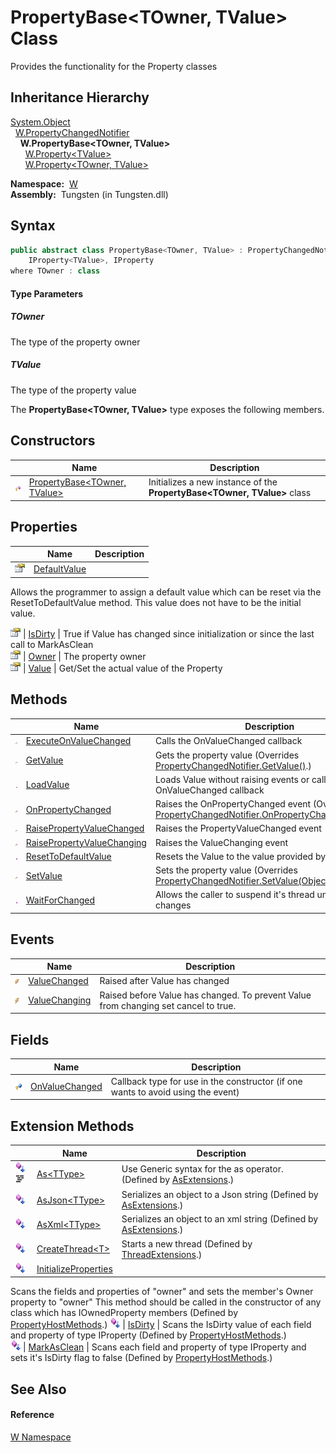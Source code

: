 PropertyBase&lt;TOwner, TValue> Class
=====================================
  Provides the functionality for the Property classes


Inheritance Hierarchy
---------------------
[System.Object][1]  
  [W.PropertyChangedNotifier][2]  
    **W.PropertyBase<TOwner, TValue>**  
      [W.Property&lt;TValue>][3]  
      [W.Property&lt;TOwner, TValue>][4]  

  **Namespace:**  [W][5]  
  **Assembly:**  Tungsten (in Tungsten.dll)

Syntax
------

```csharp
public abstract class PropertyBase<TOwner, TValue> : PropertyChangedNotifier, 
	IProperty<TValue>, IProperty
where TOwner : class

```

#### Type Parameters

##### *TOwner*
The type of the property owner

##### *TValue*
The type of the property value

The **PropertyBase<TOwner, TValue>** type exposes the following members.


Constructors
------------

                    | Name                                 | Description                                                              
------------------- | ------------------------------------ | ------------------------------------------------------------------------ 
![Protected method] | [PropertyBase&lt;TOwner, TValue>][6] | Initializes a new instance of the **PropertyBase<TOwner, TValue>** class 


Properties
----------

                   | Name              | Description                                                                                                                                              
------------------ | ----------------- | -------------------------------------------------------------------------------------------------------------------------------------------------------- 
![Public property] | [DefaultValue][7] | 
Allows the programmer to assign a default value which can be reset via the ResetToDefaultValue method. This value does not have to be the initial value.
 
![Public property] | [IsDirty][8]      | True if Value has changed since initialization or since the last call to MarkAsClean                                                                     
![Public property] | [Owner][9]        | The property owner                                                                                                                                       
![Public property] | [Value][10]       | Get/Set the actual value of the Property                                                                                                                 


Methods
-------

                    | Name                             | Description                                                                                             
------------------- | -------------------------------- | ------------------------------------------------------------------------------------------------------- 
![Protected method] | [ExecuteOnValueChanged][11]      | Calls the OnValueChanged callback                                                                       
![Protected method] | [GetValue][12]                   | Gets the property value (Overrides [PropertyChangedNotifier.GetValue()][13].)                           
![Public method]    | [LoadValue][14]                  | Loads Value without raising events or calling the OnValueChanged callback                               
![Protected method] | [OnPropertyChanged][15]          | Raises the OnPropertyChanged event (Overrides [PropertyChangedNotifier.OnPropertyChanged(String)][16].) 
![Protected method] | [RaisePropertyValueChanged][17]  | Raises the PropertyValueChanged event                                                                   
![Protected method] | [RaisePropertyValueChanging][18] | Raises the ValueChanging event                                                                          
![Public method]    | [ResetToDefaultValue][19]        | Resets the Value to the value provided by DefaultValue                                                  
![Protected method] | [SetValue][20]                   | Sets the property value (Overrides [PropertyChangedNotifier.SetValue(Object, String)][21].)             
![Public method]    | [WaitForChanged][22]             | Allows the caller to suspend it's thread until Value changes                                            


Events
------

                | Name                | Description                                                                         
--------------- | ------------------- | ----------------------------------------------------------------------------------- 
![Public event] | [ValueChanged][23]  | Raised after Value has changed                                                      
![Public event] | [ValueChanging][24] | Raised before Value has changed. To prevent Value from changing set cancel to true. 


Fields
------

                   | Name                 | Description                                                                      
------------------ | -------------------- | -------------------------------------------------------------------------------- 
![Protected field] | [OnValueChanged][25] | Callback type for use in the constructor (if one wants to avoid using the event) 


Extension Methods
-----------------

                                          | Name                       | Description                                                                                                                                                                                                                      
----------------------------------------- | -------------------------- | -------------------------------------------------------------------------------------------------------------------------------------------------------------------------------------------------------------------------------- 
![Public Extension Method]![Code example] | [As&lt;TType>][26]         | Use Generic syntax for the as operator. (Defined by [AsExtensions][27].)                                                                                                                                                         
![Public Extension Method]                | [AsJson&lt;TType>][28]     | Serializes an object to a Json string (Defined by [AsExtensions][27].)                                                                                                                                                           
![Public Extension Method]                | [AsXml&lt;TType>][29]      | Serializes an object to an xml string (Defined by [AsExtensions][27].)                                                                                                                                                           
![Public Extension Method]                | [CreateThread&lt;T>][30]   | Starts a new thread (Defined by [ThreadExtensions][31].)                                                                                                                                                                         
![Public Extension Method]                | [InitializeProperties][32] | 
Scans the fields and properties of "owner" and sets the member's Owner property to "owner" This method should be called in the constructor of any class which has IOwnedProperty members
 (Defined by [PropertyHostMethods][33].) 
![Public Extension Method]                | [IsDirty][34]              | 
Scans the IsDirty value of each field and property of type IProperty
 (Defined by [PropertyHostMethods][33].)                                                                                                                 
![Public Extension Method]                | [MarkAsClean][35]          | 
Scans each field and property of type IProperty and sets it's IsDirty flag to false
 (Defined by [PropertyHostMethods][33].)                                                                                                  


See Also
--------

#### Reference
[W Namespace][5]  

[1]: http://msdn.microsoft.com/en-us/library/e5kfa45b
[2]: ../PropertyChangedNotifier/README.md
[3]: ../Property_1/README.md
[4]: ../Property_2/README.md
[5]: ../README.md
[6]: _ctor.md
[7]: DefaultValue.md
[8]: IsDirty.md
[9]: Owner.md
[10]: Value.md
[11]: ExecuteOnValueChanged.md
[12]: GetValue.md
[13]: ../PropertyChangedNotifier/GetValue.md
[14]: LoadValue.md
[15]: OnPropertyChanged.md
[16]: ../PropertyChangedNotifier/OnPropertyChanged.md
[17]: RaisePropertyValueChanged.md
[18]: RaisePropertyValueChanging.md
[19]: ResetToDefaultValue.md
[20]: SetValue.md
[21]: ../PropertyChangedNotifier/SetValue.md
[22]: WaitForChanged.md
[23]: ValueChanged.md
[24]: ValueChanging.md
[25]: OnValueChanged.md
[26]: ../AsExtensions/As__1.md
[27]: ../AsExtensions/README.md
[28]: ../AsExtensions/AsJson__1.md
[29]: ../AsExtensions/AsXml__1.md
[30]: ../../W.Threading/ThreadExtensions/CreateThread__1.md
[31]: ../../W.Threading/ThreadExtensions/README.md
[32]: ../PropertyHostMethods/InitializeProperties.md
[33]: ../PropertyHostMethods/README.md
[34]: ../PropertyHostMethods/IsDirty.md
[35]: ../PropertyHostMethods/MarkAsClean.md
[36]: ../../_icons/Help.png
[Protected method]: ../../_icons/protmethod.gif "Protected method"
[Public property]: ../../_icons/pubproperty.gif "Public property"
[Public method]: ../../_icons/pubmethod.gif "Public method"
[Public event]: ../../_icons/pubevent.gif "Public event"
[Protected field]: ../../_icons/protfield.gif "Protected field"
[Public Extension Method]: ../../_icons/pubextension.gif "Public Extension Method"
[Code example]: ../../_icons/CodeExample.png "Code example"